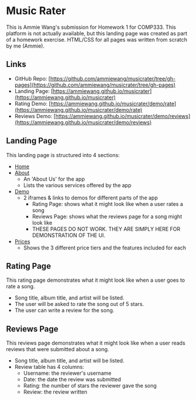 # Music Rater

This is Ammie Wang's submission for Homework 1 for COMP333. This platform is not actually available,
but this landing page was created as part of a homework exercise. HTML/CSS for all pages was written from scratch by me (Ammie).

## Links
- GitHub Repo: [https://github.com/ammiewang/musicrater/tree/gh-pages](https://github.com/ammiewang/musicrater/tree/gh-pages)
- Landing Page: [https://ammiewang.github.io/musicrater](https://ammiewang.github.io/musicrater)
- Rating Demo: [https://ammiewang.github.io/musicrater/demo/rate](https://ammiewang.github.io/musicrater/demo/rate)
- Reviews Demo: [https://ammiewang.github.io/musicrater/demo/reviews](https://ammiewang.github.io/musicrater/demo/reviews)

## Landing Page
This landing page is structured into 4 sections:
- [Home](https://ammiewang.github.io/musicrater/#home)
- [About](https://ammiewang.github.io/musicrater/#about)
  - An 'About Us' for the app
  - Lists the various services offered by the app
- [Demo](https://ammiewang.github.io/musicrater/#demo)
  - 2 iframes & links to demos for different parts of the app
    - Rating Page: shows what it might look like when a user rates a song
    - Reviews Page: shows what the reviews page for a song might look like
    - THESE PAGES DO NOT WORK. THEY ARE SIMPLY HERE FOR DEMONSTRATION OF THE UI.
- [Prices](https://ammiewang.github.io/musicrater/#prices)
  - Shows the 3 different price tiers and the features included for each

## Rating Page
This rating page demonstrates what it might look like when a user goes to rate a song.
- Song title, album title, and artist will be listed.
- The user will be asked to rate the song out of 5 stars.
- The user can write a review for the song.

## Reviews Page
This reviews page demonstrates what it might look like when a user reads reviews that were submitted about a song.
- Song title, album title, and artist will be listed.
- Review table has 4 columns:
  - Username: the reviewer's username
  - Date: the date the review was submitted
  - Rating: the number of stars the reviewer gave the song
  - Review: the review written
